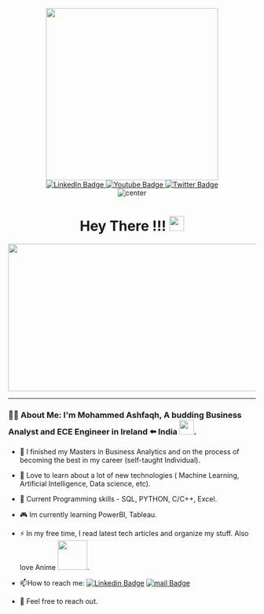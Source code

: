 <div id="header" align="center">
  <img src="https://media.giphy.com/media/eemPC4yhITcTm/giphy.gif" width="350"/>
</div>
<div id="badges" align="center">
  <a href="https://www.linkedin.com/in/mohammed-ashfaqh-3364921aa/">
    <img src="https://img.shields.io/badge/LinkedIn-blue?style=for-the-badge&logo=linkedin&logoColor=white" alt="LinkedIn Badge"/>
  </a>
  <a href="https://instagram.com/ashfaqh_r8?utm_source=qr&igshid=ZDc4ODBmNjlmNQ%3D%3D">
    <img src="https://img.shields.io/badge/Instagram-red?style=for-the-badge&logo=youtube&logoColor=white" alt="Youtube Badge"/>
  </a>
  <a href="https://twitter.com/Ash_md_?t=U-V8CpJxzTnMKUlpLSVK6Q&s=09">
    <img src="https://img.shields.io/badge/Twitter-blue?style=for-the-badge&logo=twitter&logoColor=white" alt="Twitter Badge"/>
  </a>
</div>
<div align="center">
<img  src="https://komarev.com/ghpvc/?username=Ashfaqh-R8&style=plastic&color=blue" alt="center"/>
</div>
<h1 align="center">
  Hey There !!!
  <img src="https://media.giphy.com/media/hvRJCLFzcasrR4ia7z/giphy.gif" width="30px"/>
</h1>

<div align="center">
  <img src="https://media.giphy.com/media/dWesBcTLavkZuG35MI/giphy.gif" width="600" height="300"/>
</div>

---

### :man_technologist: About Me: I'm Mohammed Ashfaqh, A budding Business Analyst and ECE Engineer in Ireland :arrow_left: India  <img src="https://media.giphy.com/media/WUlplcMpOCEmTGBtBW/giphy.gif" width="30">.

- :telescope: I finished my Masters in Business Analytics and on the process of becoming the best in my career (self-taught Individual).

- :seedling: Love to learn about a lot of new technologies ( Machine Learning, Artificial Intelligence, Data science, etc).
  
- :game_die: Current Programming skills - SQL, PYTHON, C/C++, Excel.
  
- :video_game:  Im currently learning PowerBI, Tableau.

- :zap: In my free time, I read latest tech articles and organize my stuff. Also love Anime <img src="https://media.giphy.com/media/12775LeUHMZjNu/giphy.gif" width="60">.

- :mailbox:How to reach me: [![Linkedin Badge](https://img.shields.io/badge/-Ashfaqh-blue?style=plastic&logo=Linkedin&logoColor=white)](https://www.linkedin.com/in/mohammed-ashfaqh-3364921aa/)  [![mail Badge](https://img.shields.io/badge/-Ashfaqh-red?style=plastic&logo=Gmail&logoColor=white)](ashfaqhmd1711@gmail.com) 

- :handshake: Feel free to reach out. 

<!---
Ashfaqh-R8/Ashfaqh-R8 is a ✨ special ✨ repository because its `README.md` (this file) appears on your GitHub profile.
You can click the Preview link to take a look at your changes.
--->
